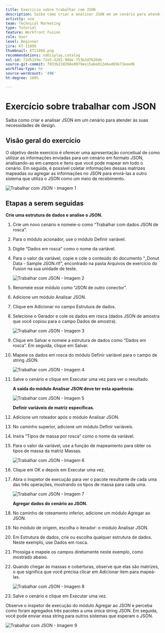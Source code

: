 ```yaml
---
title: Exercício sobre trabalhar com JSON
description: Saiba como criar e analisar JSON em um cenário para atender às suas necessidades de design.
activity: use
team: Technical Marketing
type: Tutorial
feature: Workfront Fusion
role: User
level: Beginner
jira: KT-11056
thumbnail: KT11056.png
recommendations: noDisplay,catalog
exl-id: 72d5159e-72e5-4202-90de-753b3d7626de
source-git-commit: f033b210268e8979ee15abe812e6ad85673eeedb
workflow-type: ht
source-wordcount: '496'
ht-degree: 100%

---
```


# Exercício sobre trabalhar com JSON

Saiba como criar e analisar JSON em um cenário para atender às suas necessidades de design.

## Visão geral do exercício

O objetivo deste exercício é oferecer uma apresentação conceitual de como utilizar as informações enviadas para um cenário em formato JSON, analisando-as em campos e itens que você pode mapear em todo o cenário. Em seguida, é possível coletar informações dessas matrizes mapeadas ou agregar as informações no JSON para enviá-las a outro sistema que utiliza o JSON como um meio de recebimento.

![Trabalhar com JSON - Imagem 1](../12-exercises/assets/working-with-json-walkthrough-1.png)

## Etapas a serem seguidas

**Crie uma estrutura de dados e analise o JSON.**

1. Crie um novo cenário e nomeie-o como “Trabalhar com dados JSON de rosca”.
1. Para o módulo acionador, use o módulo Definir variável.
1. Digite “Dados em rosca” como o nome da variável.
1. Para o valor da variável, copie e cole o conteúdo do documento “_Donut Data - Sample JSON.rtf”, encontrado na pasta Arquivos de exercício do Fusion na sua unidade de teste.

   ![Trabalhar com JSON - Imagem 2](../12-exercises/assets/working-with-json-walkthrough-2.png)

1. Renomeie esse módulo como “JSON de outro conector”.
1. Adicione um módulo Analisar JSON.
1. Clique em Adicionar no campo Estrutura de dados.
1. Selecione o Gerador e cole os dados em rosca (dados JSON de amostra que você copiou para o campo Dados de amostra).

   ![Trabalhar com JSON - Imagem 3](../12-exercises/assets/working-with-json-walkthrough-3.png)

1. Clique em Salvar e nomeie a estrutura de dados como “Dados em rosca”. Em seguida, clique em Salvar.
1. Mapeie os dados em rosca do módulo Definir variável para o campo de string JSON.

   ![Trabalhar com JSON - Imagem 4](../12-exercises/assets/working-with-json-walkthrough-4.png)

1. Salve o cenário e clique em Executar uma vez para ver o resultado.

   **A saída do módulo Analisar JSON deve ter esta aparência:**

   ![Trabalhar com JSON - Imagem 5](../12-exercises/assets/working-with-json-walkthrough-5.png)

   **Definir variáveis de matriz específicas.**

1. Adicione um roteador após o módulo Analisar JSON.
1. No caminho superior, adicione um módulo Definir variáveis.
1. Insira “Tipos de massa por rosca” como o nome da variável.
1. Para o valor da variável, use a função de mapeamento para obter os tipos de massa da matriz Massas.

   ![Trabalhar com JSON - Imagem 6](../12-exercises/assets/working-with-json-walkthrough-6.png)

1. Clique em OK e depois em Executar uma vez.
1. Abra o inspetor de execução para ver o pacote resultante de cada uma das três operações, mostrando os tipos de massa para cada uma.

   ![Trabalhar com JSON - Imagem 7](../12-exercises/assets/working-with-json-walkthrough-7.png)

   **Agregar dados do cenário ao JSON.**

1. No caminho de roteamento inferior, adicione um módulo Agregar ao JSON.
1. No módulo de origem, escolha o iterador: o módulo Analisar JSON.
1. Em Estrutura de dados, crie ou escolha qualquer estrutura de dados. Neste exemplo, use Dados em rosca.
1. Prossiga e mapeie os campos diretamente neste exemplo, como mostrado abaixo.
1. Quando chegar às massas e coberturas, observe que elas são matrizes, o que significa que você precisa clicar em Adicionar item para mapeá-las.

   ![Trabalhar com JSON - Imagem 8](../12-exercises/assets/working-with-json-walkthrough-8.png)

1. Salve o cenário e clique em Executar uma vez.

Observe o inspetor de execução do módulo Agregar ao JSON e perceba como foram agregados três pacotes a uma única string JSON. Em seguida, você pode enviar essa string para outros sistemas que esperam o JSON.

![Trabalhar com JSON - Imagem 9](../12-exercises/assets/working-with-json-walkthrough-9.png)
